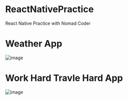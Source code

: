 # ReactNativePractice
React Native Practice with Nomad Coder

# Weather App
![image](https://user-images.githubusercontent.com/54229039/151303461-5fdac55b-900f-4d21-9754-cde6785ceb71.png)

# Work Hard Travle Hard App
![image](https://user-images.githubusercontent.com/54229039/151325771-377265f2-c47a-481b-8efb-89aa8ad10274.png)
